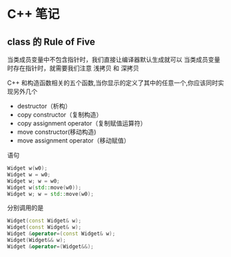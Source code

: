 # C++ 笔记

## class 的 Rule of Five

当类成员变量中不包含指针时，我们直接让编译器默认生成就可以
当类成员变量时存在指针时，就需要我们注意 浅拷贝 和 深拷贝

C++ 和构造函数相关的五个函数,当你显示的定义了其中的任意一个,你应该同时实现另外几个

* destructor（析构）
* copy constructor（复制构造）
* copy assignment operator（复制赋值运算符）
* move constructor(移动构造)
* move assignment operator（移动赋值）
  
语句

```cpp
Widget w(w0);
Widget w = w0;
Widget w; w = w0;
Widget w(std::move(w0));
Widget w; w = std::move(w0);
```

分别调用的是

```cpp
Widget(const Widget& w);
Widget(const Widget& w);
Widget &operator=(const Widget& w); 
Widget(Widget&& w); 
Widget &operator=(Widget&&);
```